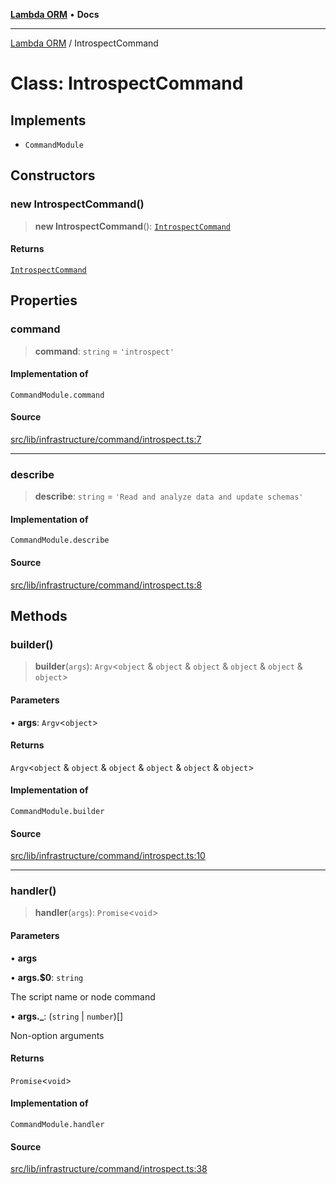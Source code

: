 [**Lambda ORM**](../README.md) • **Docs**

***

[Lambda ORM](../README.md) / IntrospectCommand

# Class: IntrospectCommand

## Implements

- `CommandModule`

## Constructors

### new IntrospectCommand()

> **new IntrospectCommand**(): [`IntrospectCommand`](IntrospectCommand.md)

#### Returns

[`IntrospectCommand`](IntrospectCommand.md)

## Properties

### command

> **command**: `string` = `'introspect'`

#### Implementation of

`CommandModule.command`

#### Source

[src/lib/infrastructure/command/introspect.ts:7](https://github.com/lambda-orm/lambdaorm-cli/blob/d5554afc4e4763ea3d1d8e820758bddace551b98/src/lib/infrastructure/command/introspect.ts#L7)

***

### describe

> **describe**: `string` = `'Read and analyze data and update schemas'`

#### Implementation of

`CommandModule.describe`

#### Source

[src/lib/infrastructure/command/introspect.ts:8](https://github.com/lambda-orm/lambdaorm-cli/blob/d5554afc4e4763ea3d1d8e820758bddace551b98/src/lib/infrastructure/command/introspect.ts#L8)

## Methods

### builder()

> **builder**(`args`): `Argv`\<`object` & `object` & `object` & `object` & `object` & `object`\>

#### Parameters

• **args**: `Argv`\<`object`\>

#### Returns

`Argv`\<`object` & `object` & `object` & `object` & `object` & `object`\>

#### Implementation of

`CommandModule.builder`

#### Source

[src/lib/infrastructure/command/introspect.ts:10](https://github.com/lambda-orm/lambdaorm-cli/blob/d5554afc4e4763ea3d1d8e820758bddace551b98/src/lib/infrastructure/command/introspect.ts#L10)

***

### handler()

> **handler**(`args`): `Promise`\<`void`\>

#### Parameters

• **args**

• **args.$0**: `string`

The script name or node command

• **args.\_**: (`string` \| `number`)[]

Non-option arguments

#### Returns

`Promise`\<`void`\>

#### Implementation of

`CommandModule.handler`

#### Source

[src/lib/infrastructure/command/introspect.ts:38](https://github.com/lambda-orm/lambdaorm-cli/blob/d5554afc4e4763ea3d1d8e820758bddace551b98/src/lib/infrastructure/command/introspect.ts#L38)
